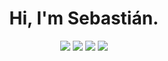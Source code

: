 <h1 align=center> Hi, I'm Sebastián.</h1>

<!-- <p align=center> <sub> <em> (they / them) </em> </sub> </p> -->


<p align="center">
    <img src="https://img.shields.io/badge/Nacido-CDMX-%23006341">
    <img src="https://img.shields.io/badge/Location-BKLN-%23FF6600">
    <img src="https://img.shields.io/badge/Aime-FRA-002654">
    <img src="https://img.shields.io/badge/%E5%8B%89%E5%BC%B7%E4%B8%AD-JPN-BC002D">
</p>